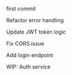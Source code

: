 first commit

Refactor error handling

Update JWT token logic

Fix CORS issue

Add login endpoint

WIP: Auth service